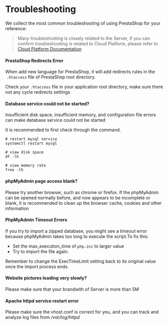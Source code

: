 # Troubleshooting

We collect the most common troubleshooting of using PrestaShop for your reference:

> Many troubleshooting is closely related to the Server, if you can confirm troubleshooting is related to Cloud Platform, please refer to [Cloud Platform Documentation](https://support.websoft9.com/docs/faq/tech-instance.html)

#### PrestaShop Redirects Error

When add new language for PrestaShop, it will add redirects rules in the  `.htaccess` file of PrestaShop root directory.

Check your `.htaccess` file in your application root directory, make sure there not any cycle redirects settings

#### Database service could not be started?

Insufficient disk space, insufficient memory, and configuration file errors can make database service could not be started  

It is recommended to first check through the command.

```shell
# restart mysql service
systemctl restart mysql

# view disk space
df -lh

# view memory rate
free -lh
```

#### phpMyAdmin page access blank?

Please try another browser, such as chrome or firefox. If the phpMyAdmin can be opened normally before, and now appears to be incomplete or blank, it is recommended to clean up the browser cache, cookies and other information

#### PhpMyAdmin Timeout Errors

If you try to import a zipped database, you might see a timeout error because phpMyAdmin takes too long to execute the script.To fix this:

- Set the max_execution_time of `php.ini` to larger value
- Try to import the file again.

Remember to change the ExecTimeLimit setting back to its original value once the import process ends.

#### Website pictures loading very slowly?

Please make sure that your brandwith of Server is more than 5M

#### Apache httpd service restart error
Please make sure the vhost.conf is correct for you, and you can track and analyze log files from */var/log/httpd*
